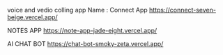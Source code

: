 voice and vedio colling app
Name : Connect App
https://connect-seven-beige.vercel.app/

 NOTES APP
 https://note-app-jade-eight.vercel.app/


AI CHAT BOT
https://chat-bot-smoky-zeta.vercel.app/

